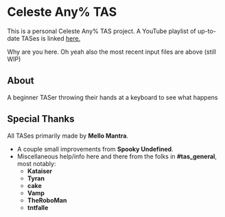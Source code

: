 # Celeste Any% TAS
This is a personal Celeste Any% TAS project.
A YouTube playlist of up-to-date TASes is linked [here.](https://www.youtube.com/playlist?list=PLGY5ZVounJwtsjm-I0G1hSpvBwnZedD1T)

Why are you here.
Oh yeah also the most recent input files are above
(still WIP)



## About 

A beginner TASer throwing their hands at a keyboard to see what happens

## Special Thanks

All TASes primarily made by **Mello Mantra**.
- A couple small improvements from **Spooky Undefined**.
- Miscellaneous help/info here and there from the folks in **#tas_general**, most notably:
  - **Kataiser**
  - **Tyran**
  - **cake**
  - **Vamp**
  - **TheRoboMan**
  - **tntfalle**
